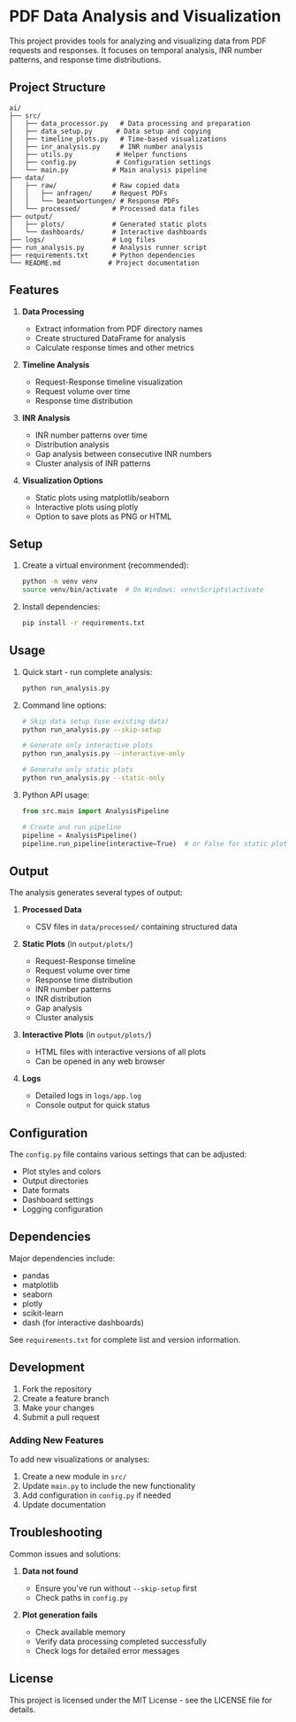 # PDF Data Analysis and Visualization

This project provides tools for analyzing and visualizing data from PDF requests and responses. It focuses on temporal analysis, INR number patterns, and response time distributions.

## Project Structure

```
ai/
├── src/
│   ├── data_processor.py   # Data processing and preparation
│   ├── data_setup.py      # Data setup and copying
│   ├── timeline_plots.py   # Time-based visualizations
│   ├── inr_analysis.py     # INR number analysis
│   ├── utils.py           # Helper functions
│   ├── config.py          # Configuration settings
│   └── main.py           # Main analysis pipeline
├── data/
│   ├── raw/              # Raw copied data
│   │   ├── anfragen/     # Request PDFs
│   │   └── beantwortungen/ # Response PDFs
│   └── processed/        # Processed data files
├── output/
│   ├── plots/            # Generated static plots
│   └── dashboards/       # Interactive dashboards
├── logs/                 # Log files
├── run_analysis.py       # Analysis runner script
├── requirements.txt      # Python dependencies
└── README.md            # Project documentation
```

## Features

1. **Data Processing**
   - Extract information from PDF directory names
   - Create structured DataFrame for analysis
   - Calculate response times and other metrics

2. **Timeline Analysis**
   - Request-Response timeline visualization
   - Request volume over time
   - Response time distribution

3. **INR Analysis**
   - INR number patterns over time
   - Distribution analysis
   - Gap analysis between consecutive INR numbers
   - Cluster analysis of INR patterns

4. **Visualization Options**
   - Static plots using matplotlib/seaborn
   - Interactive plots using plotly
   - Option to save plots as PNG or HTML

## Setup

1. Create a virtual environment (recommended):
   ```bash
   python -m venv venv
   source venv/bin/activate  # On Windows: venv\Scripts\activate
   ```

2. Install dependencies:
   ```bash
   pip install -r requirements.txt
   ```

## Usage

1. Quick start - run complete analysis:
   ```bash
   python run_analysis.py
   ```

2. Command line options:
   ```bash
   # Skip data setup (use existing data)
   python run_analysis.py --skip-setup

   # Generate only interactive plots
   python run_analysis.py --interactive-only

   # Generate only static plots
   python run_analysis.py --static-only
   ```

3. Python API usage:
   ```python
   from src.main import AnalysisPipeline

   # Create and run pipeline
   pipeline = AnalysisPipeline()
   pipeline.run_pipeline(interactive=True)  # or False for static plots
   ```

## Output

The analysis generates several types of output:

1. **Processed Data**
   - CSV files in `data/processed/` containing structured data

2. **Static Plots** (in `output/plots/`)
   - Request-Response timeline
   - Request volume over time
   - Response time distribution
   - INR number patterns
   - INR distribution
   - Gap analysis
   - Cluster analysis

3. **Interactive Plots** (in `output/plots/`)
   - HTML files with interactive versions of all plots
   - Can be opened in any web browser

4. **Logs**
   - Detailed logs in `logs/app.log`
   - Console output for quick status

## Configuration

The `config.py` file contains various settings that can be adjusted:
- Plot styles and colors
- Output directories
- Date formats
- Dashboard settings
- Logging configuration

## Dependencies

Major dependencies include:
- pandas
- matplotlib
- seaborn
- plotly
- scikit-learn
- dash (for interactive dashboards)

See `requirements.txt` for complete list and version information.

## Development

1. Fork the repository
2. Create a feature branch
3. Make your changes
4. Submit a pull request

### Adding New Features

To add new visualizations or analyses:

1. Create a new module in `src/`
2. Update `main.py` to include the new functionality
3. Add configuration in `config.py` if needed
4. Update documentation

## Troubleshooting

Common issues and solutions:

1. **Data not found**
   - Ensure you've run without `--skip-setup` first
   - Check paths in `config.py`

2. **Plot generation fails**
   - Check available memory
   - Verify data processing completed successfully
   - Check logs for detailed error messages

## License

This project is licensed under the MIT License - see the LICENSE file for details. 